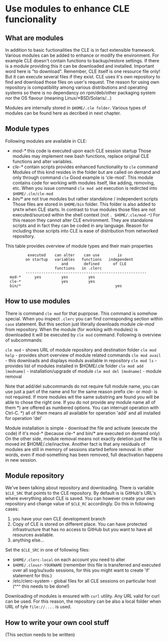 # Use modules to enhance CLE funcionality

## What are modules

In addition to basic fuctionalities the CLE is in fact extensible framework.
Various modules can be added to enhance or modify the environment. For example
CLE doesn't contain functions to backup/restore settings. If there is a module
providing this it can be downloaded and installed. Important word here is
"to download". Remember, CLE itself is one resource file only! But it can
execute several files if they exist. CLE uses it's own repository to find and
download those files on user's request. The reason for using own repository
is compatibility among various distributions and operating systems so there
is no dependancy on rpm/deb/other packaging system nor the OS flavour (meaning
Linux/*BSD/Solaris/...)

Modules are internally stored in `$HOME/.cle folder`. Various types of modules 
can be found here as decribed in next chapter.


## Module types

Following modules are available in CLE:
- _mod-*_ this code is executed upon each CLE session startup
  Those modules may implement new bash functions, replace original CLE
  functions and alter variables.
- _cle-*_ contain scripts provides enhanced functionality to `cle` command
  Modules of this kind resides in the folder but are called on demand and
  only through command `cle` Good example is 'cle-mod'. This module contains
  code for working with modules itself, like adding, removing, etc. When you
  issue command `cle mod add` execution is redircted into `$HOME/.cle/cle-mod`
- _bin/*_ are not true modules but rather standalone / independent scripts
  Those files are stored in `$HOME/bin` folder. This folder is also added to
  `$PATH` when CLE starts. In contrast to true modules those files are not
  executed/sourced within the shell context (not `. $HOME/.cle/mod-*`) For
  this reason they cannot alter CLE environment. They are standalone scripts
  and in fact they can be coded in any language. Reason for including those
  scripts into CLE is ease of distribution from networked repository.


This table provides overview of module types and their main properties

```
          executed    can alter    can use        is
         on startup   variables   functions   independent 
                         and       defined      of CLE
                      functions   in .clerc
         ------------------------------------------------------
  mod-*      yes         yes         yes
  cle-*                  yes         yes
  bin/*                                          yes
```


## How to use modules

There is command `cle mod` for that puprpose. This command is somehow special.
When you inspect `.clerc` you can find corresponding section within `case`
statement. But this section just literally downloads module _cle-mod_ from
repository. When the module (for working with modules) is downloaded it will
be executed by `cle mod` command. Following is overview of subcommands:

`cle mod`       - shows URL of module repository and destination folder
`cle mod help`  - provides short overview of module related commands
`cle mod avail` - this downloads and displays moduls available in repository
`cle mod ls`    - provides list of modules installed in $HOME/.cle folder
`cle mod add [modname]` - installation/upgrade of module
`cle mod del [modname]` - module removal

Note that add/del subcommands do not require full module name, you can use
just a part of the name and for the same reason prefix cle- or mod- is not
required. If more modules wit the same substring are found you will be able
to chose the right one. If you do not provide any module name all of them *)
are offered as numbered options. You can interrupt operation with Ctrl-C.
*) all of them means all available for operation 'add' and all installed for
operation 'del'

Module installation is simple - download the file and activate (execute the
code) if it's mod-* (because cle-* and bin/* are executed on demand only) On
the other side, module removal means not exactly deletion just the file is
moved int $HOME/.cle/inactive. Another fact is that any residuals of modules 
are still in memory of sessions started before removal. In other words, even
if mod-something has been removed, full deactivation happens in new session.


## Module repository

We've been talking about repository and downloading. There is variable 
`$CLE_SRC` that points to the CLE repository. By default is is GitHub's
URL's where everything about CLE is saved. You can however create your own
repository and change value of `$CLE_RC` accordingly. Do this in following
cases:
1. you have your own CLE development branch
2. Copy of CLE is stored on different place. You can have protected
   infrastructure that has no access to GitHub but you want to have all
   resources available.
3. anything else...

Set the `$CLE_SRC` in one of following files:
- `$HOME/.clerc-local` on each account you need to alter
- `$HOME/.cleusr-YOURNAME` (remember this file is transferred and executed
  over all ssg/su/sudo sessions, for this you might want to create 'if'
  statement for this.)
- /etc/clerc-system - global files for all CLE sessions on particular host
 (^^^ this needs to be done!)

Downloading of modules is ensured with `curl` utility. Any URL valid for curl
can be used. For this reason, the repository can be also a local folder when
URL of tyle `file://....` is used.


## How to write your own cool stuff
(This section needs to be written)


